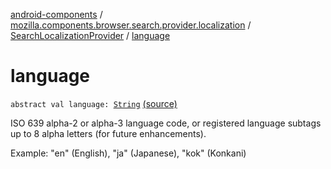 [android-components](../../index.md) / [mozilla.components.browser.search.provider.localization](../index.md) / [SearchLocalizationProvider](index.md) / [language](./language.md)

# language

`abstract val language: `[`String`](https://kotlinlang.org/api/latest/jvm/stdlib/kotlin/-string/index.html) [(source)](https://github.com/mozilla-mobile/android-components/blob/master/components/browser/search/src/main/java/mozilla/components/browser/search/provider/localization/SearchLocalizationProvider.kt#L18)

ISO 639 alpha-2 or alpha-3 language code, or registered language subtags up to 8 alpha letters
(for future enhancements).

Example: "en" (English), "ja" (Japanese), "kok" (Konkani)

